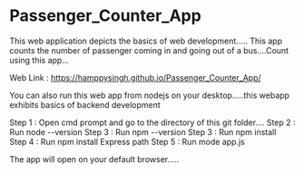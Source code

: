 # Passenger_Counter_App
This web application depicts the basics of web development.....
This app counts the number of passenger coming in and going out of a bus....Count using this app...

Web Link : https://hamppysingh.github.io/Passenger_Counter_App/

You can also run this web app from nodejs on your desktop.....this webapp exhibits basics of backend development

Step 1 : Open cmd prompt and go to the directory of this git folder....
Step 2 : Run node --version
Step 3 : Run npm --version
Step 3 : Run npm install 
Step 4 : Run npm install Express path
Step 5 : Run mode app.js 

The app will open on your default browser.....
 
